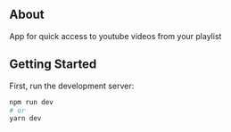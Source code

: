 ## About

App for quick access to youtube videos from your playlist

## Getting Started

First, run the development server:

```bash
npm run dev
# or
yarn dev
```
